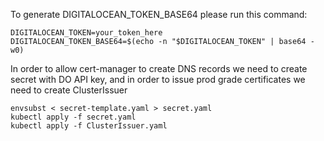 
To generate DIGITALOCEAN_TOKEN_BASE64 please run this command:

```
DIGITALOCEAN_TOKEN=your_token_here
DIGITALOCEAN_TOKEN_BASE64=$(echo -n "$DIGITALOCEAN_TOKEN" | base64 -w0)
```

In order to allow cert-manager to create DNS records we need to create secret with DO API key, and in order to issue prod grade certificates we need to create ClusterIssuer

```
envsubst < secret-template.yaml > secret.yaml
kubectl apply -f secret.yaml
kubectl apply -f ClusterIssuer.yaml
```
